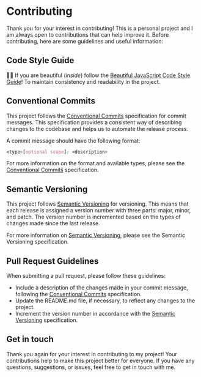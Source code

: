 # Contributing

Thank you for your interest in contributing! This is a personal project and I am always open to contributions that can help improve it. Before contributing, here are some guidelines and useful information:

## Code Style Guide

💅🏻 If you are beautiful (*inside*) follow the [Beautiful JavaScript Code Style Guide](https://github.com/SabrinaBarros/beautiful-code-style-guide/blob/main/JavaScript/JSstyleGuide.md)! To maintain consistency and readability in the project.
## Conventional Commits

This project follows the [Conventional Commits](https://www.conventionalcommits.org/en/v1.0.0/) specification for commit messages. This specification provides a consistent way of describing changes to the codebase and helps us to automate the release process.

A commit message should have the following format:

```css
<type>[optional scope]: <description>
```

For more information on the format and available types, please see the [Conventional Commits](https://www.conventionalcommits.org/en/v1.0.0/) specification.

## Semantic Versioning

This project follows [Semantic Versioning](https://semver.org/) for versioning. This means that each release is assigned a version number with three parts: major, minor, and patch. The version number is incremented based on the types of changes made since the last release.

For more information on [Semantic Versioning](https://semver.org/), please see the Semantic Versioning specification.

## Pull Request Guidelines

When submitting a pull request, please follow these guidelines:

- Include a description of the changes made in your commit message, following the [Conventional Commits](https://www.conventionalcommits.org/en/v1.0.0/) specification.
- Update the README.md file, if necessary, to reflect any changes to the project.
- Increment the version number in accordance with the [Semantic Versioning](https://semver.org/) specification.

## Get in touch

Thank you again for your interest in contributing to my project! Your contributions help to make this project better for everyone. If you have any questions, suggestions, or issues, feel free to get in touch with me.
